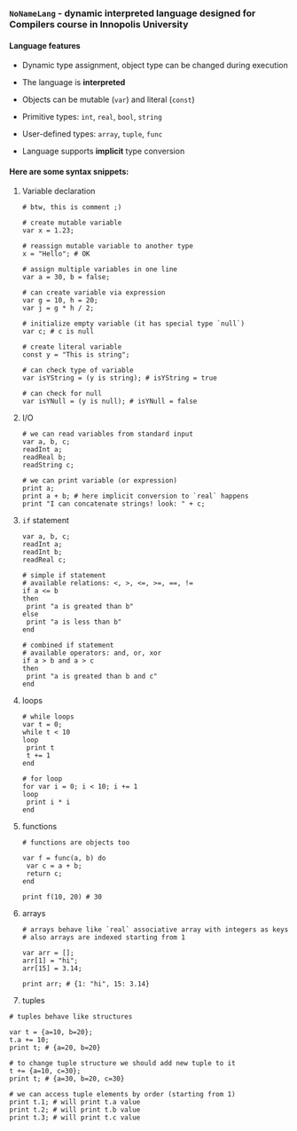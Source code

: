 ### `NoNameLang` - dynamic interpreted language designed for Compilers course in Innopolis University

#### Language features

- Dynamic type assignment, object type can be changed during execution

- The language is **interpreted**

- Objects can be mutable (`var`) and literal (`const`)

- Primitive types: `int`, `real`,  `bool`, `string`

- User-defined types: `array`, `tuple`, `func`

- Language supports **implicit** type conversion

  

#### Here are some syntax snippets:

1. Variable declaration

   ```nnlang
   # btw, this is comment ;)
   
   # create mutable variable
   var x = 1.23;
   
   # reassign mutable variable to another type
   x = "Hello"; # OK
   
   # assign multiple variables in one line
   var a = 30, b = false;
   
   # can create variable via expression
   var g = 10, h = 20;
   var j = g * h / 2;
   
   # initialize empty variable (it has special type `null`)
   var c; # c is null
   
   # create literal variable 
   const y = "This is string";
   
   # can check type of variable
   var isYString = (y is string); # isYString = true
   
   # can check for null
   var isYNull = (y is null); # isYNull = false
   ```

2. I/O

   ```nnlang
   # we can read variables from standard input
   var a, b, c;
   readInt a;
   readReal b;
   readString c;
   
   # we can print variable (or expression)
   print a;
   print a + b; # here implicit conversion to `real` happens
   print "I can concatenate strings! look: " + c;
   ```

3. `if` statement

   ```nnlang
   var a, b, c;
   readInt a;
   readInt b;
   readReal c;
   
   # simple if statement
   # available relations: <, >, <=, >=, ==, !=
   if a <= b
   then
   	print "a is greated than b"
   else
   	print "a is less than b"
   end
   	
   # combined if statement
   # available operators: and, or, xor
   if a > b and a > c
   then
   	print "a is greated than b and c"
   end
   ```

4. loops

   ```nnlang
   # while loops
   var t = 0;
   while t < 10
   loop
   	print t
   	t += 1
   end
   
   # for loop
   for var i = 0; i < 10; i += 1
   loop
   	print i * i
   end
   ```

5. functions

   ```nlang
   # functions are objects too
   
   var f = func(a, b) do
   	var c = a + b;
   	return c;
   end
   
   print f(10, 20) # 30
   ```

6. arrays

   ```nnlang
   # arrays behave like `real` associative array with integers as keys
   # also arrays are indexed starting from 1
   
   var arr = [];
   arr[1] = "hi";
   arr[15] = 3.14;
   
   print arr; # {1: "hi", 15: 3.14}
   
   ```

7.  tuples

   ```nnlang
   # tuples behave like structures
   
   var t = {a=10, b=20};
   t.a += 10;
   print t; # {a=20, b=20}
   
   # to change tuple structure we should add new tuple to it
   t += {a=10, c=30};
   print t; # {a=30, b=20, c=30}
   
   # we can access tuple elements by order (starting from 1)
   print t.1; # will print t.a value
   print t.2; # will print t.b value
   print t.3; # will print t.c value
   ```

   